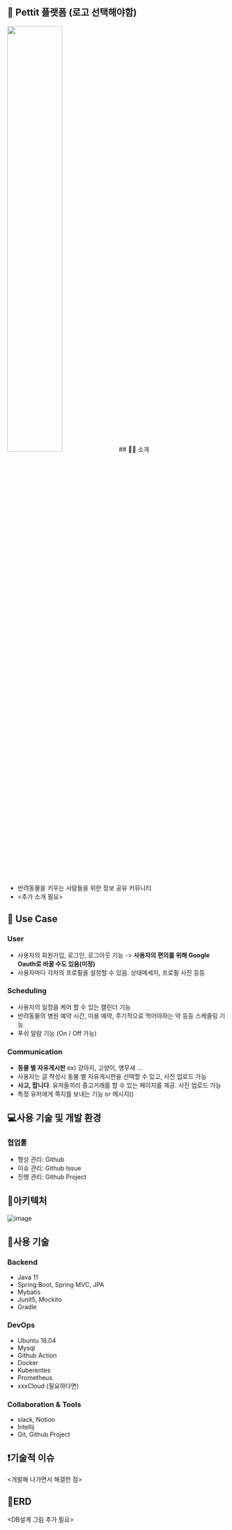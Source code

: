 ## 🐶 Pettit 플랫폼 (로고 선택해야함)
<img src = "https://user-images.githubusercontent.com/70564639/188346894-5f3bf81a-5a4d-4923-9f80-94982a5298ec.png" width="50%" height="50%">
## 💁‍♀️ 소개


- 반려동물을 키우는 사람들을 위한 정보 공유 커뮤니티
- <추가 소개 필요>

## 🎈 Use Case

### User
- 사용자의 회원가입, 로그인, 로그아웃 기능 -> **사용자의 편의를 위해 Google Oauth로 바꿀 수도 있음(미정)**
- 사용자마다 각자의 프로필을 설정할 수 있음. 상태메세지, 프로필 사진 등등

### Scheduling
- 사용자의 일정을 케어 할 수 있는 캘린더 기능
- 반려동물의 병원 예약 시간, 미용 예약, 주기적으로 먹어야하는 약 등등 스케줄링 기능
- 푸쉬 알람 기능 (On / Off 가능)

### Communication
- **동물 별 자유게시판** ex) 강아지, 고양이, 앵무새 ...
- 사용자는 글 작성시 동물 별 자유게시판을 선택할 수 있고, 사진 업로드 가능
- **사고, 팝니다**. 유저들끼리 중고거래를 할 수 있는 페이지를 제공. 사진 업로드 가능
- 특정 유저에게 쪽지를 보내는 기능 or 메시지()

## 💻사용 기술 및 개발 환경

### 협업툴

- 형상 관리: Github
- 이슈 관리: Github Issue
- 진행 관리: Github Project

## 🌌아키텍처

![image](https://user-images.githubusercontent.com/70564639/188257129-fa045dc3-bedc-4be7-a082-a29d3161be41.png)

## 🔧사용 기술

### Backend

- Java 11
- Spring Boot, Spring MVC, JPA
- Mybatis
- Junit5, Mockito
- Gradle

### DevOps

- Ubuntu 18.04
- Mysql
- Github Action
- Docker
- Kuberentes
- Prometheus
- xxxCloud (필요하다면)

### Collaboration & Tools

- slack, Notion
- Intellij
- Git, Github Project

## ❗기술적 이슈

<개발해 나가면서 해결한 점>

## 📖ERD

<DB설계 그림 추가 필요>
